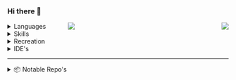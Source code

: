 ### Hi there 👋

<img align='right' src='https://github-readme-stats.vercel.app/api/top-langs/?username=MagnusMarx&theme=react'>

<img align='right' width='350px' src='https://github-readme-stats-git-masterrstaa-rickstaa.vercel.app/api?username=MagnusMarx&theme=react'>

<div align='left'>
<details>
<summary>Languages</summary>

<img src="https://img.shields.io/badge/jQuery-0769AD?style=for-the-badge&logo=jquery&logoColor=white">

<img src="https://img.shields.io/badge/Node.js-339933?style=for-the-badge&logo=nodedotjs&logoColor=white">

<img src="https://img.shields.io/badge/CSS3-1572B6?style=for-the-badge&logo=css3&logoColor=white">

<img src="https://img.shields.io/badge/HTML5-E34F26?style=for-the-badge&logo=html5&logoColor=white">

<img src="https://img.shields.io/badge/JavaScript-323330?style=for-the-badge&logo=javascript&logoColor=F7DF1E">

<img src="https://img.shields.io/badge/json-5E5C5C?style=for-the-badge&logo=json&logoColor=white">

<img src="https://img.shields.io/badge/PHP-777BB4?style=for-the-badge&logo=php&logoColor=white">

<img src="https://img.shields.io/badge/WebAssembly-654FF0?style=for-the-badge&logo=WebAssembly&logoColor=white">
</details>

<details>
<summary>Skills</summary>

<img src="https://img.shields.io/badge/.NET-512BD4?style=for-the-badge&logo=dotnet&logoColor=white">

<img src="https://img.shields.io/badge/Apache-D22128?style=for-the-badge&logo=Apache&logoColor=white">

<img src="https://img.shields.io/badge/Bootstrap-563D7C?style=for-the-badge&logo=bootstrap&logoColor=white">

<img src="https://img.shields.io/badge/GitHub%20Pages-222222?style=for-the-badge&logo=GitHub%20Pages&logoColor=white">

<img src="https://img.shields.io/badge/gradle-02303A?style=for-the-badge&logo=gradle&logoColor=white">

<img src="https://img.shields.io/badge/npm-CB3837?style=for-the-badge&logo=npm&logoColor=white">

<img src="https://img.shields.io/badge/GIT-E44C30?style=for-the-badge&logo=git&logoColor=white">

<img src="https://img.shields.io/badge/VirtualBox-21416b?style=for-the-badge&logo=VirtualBox&logoColor=white">

<img src="https://img.shields.io/badge/VMware-231f20?style=for-the-badge&logo=VMware&logoColor=white">
</details>

<details>
<summary>Recreation</summary>

<img src="https://img.shields.io/badge/Battle.net-000?style=for-the-badge&logo=battle.net&logoColor=148EFF">

<img src="https://img.shields.io/badge/Counter_Strike-000000?style=for-the-badge&logo=counter-strike&logoColor=white">

<img src="https://img.shields.io/badge/Epic%20Games-313131?style=for-the-badge&logo=Epic%20Games&logoColor=white">

<img src="https://img.shields.io/badge/Nintendo_3DS-D12228?style=for-the-badge&logo=nintendo-3ds&logoColor=white">

<img src="https://img.shields.io/badge/Nintendo_Switch-E60012?style=for-the-badge&logo=nintendo-switch&logoColor=white">

<img src="https://img.shields.io/badge/Republic%20of%20Gamers-FF0029?style=for-the-badge&logo=Republic%20of%20Gamers&logoColor=white">

<img src="https://img.shields.io/badge/Riot_Games-D32936?style=for-the-badge&logo=riot-games&logoColor=white">

<img src="https://img.shields.io/badge/Steam-000000?style=for-the-badge&logo=steam&logoColor=white">

<img src="https://img.shields.io/badge/Valorant-fa4454?style=for-the-badge&logo=valorant&logoColor=white">

<img src="https://img.shields.io/badge/Xbox-107C10?style=for-the-badge&logo=xbox&logoColor=white">

<img src="https://img.shields.io/badge/Discord-5865F2?style=for-the-badge&logo=discord&logoColor=white">

<img src="https://img.shields.io/badge/Spotify-1ED760?&style=for-the-badge&logo=spotify&logoColor=white">
</details>

<details>
<summary>IDE's</summary>

<img src="https://img.shields.io/badge/Android_Studio-3DDC84?style=for-the-badge&logo=android-studio&logoColor=white">

<img src="https://img.shields.io/badge/VSCode-0078D4?style=for-the-badge&logo=visual%20studio%20code&logoColor=white">

<img src="https://img.shields.io/badge/Visual_Studio-5C2D91?style=for-the-badge&logo=visual%20studio&logoColor=white">
</details>
</div>
<hr>
<details>
  <summary>📦 Notable Repo's</summary>
  
  

| Icon | Name | Summary |
| ---- | ---- | --------------- |
| <img height='32' width='32' src='https://raw.githubusercontent.com/MagnusMarx/2048/master/assets/img/ico.png'> | [2048](https://github.com/MagnusMarx/2048) | My run at re-making 2048 and games based off of 2048. |
| <img height='32' width='32' src='https://raw.githubusercontent.com/MagnusMarx/NaCL/gh-pages/assets/img/Icon-32x32.png'> | [NaCL Checker](https://github.com/MagnusMarx/NaCL) | A JS based API that detects if Chrome's Native Client plugin is enabled. |
| <img height='32' width='32' src='https://raw.githubusercontent.com/MagnusMarx/Shronkerton/main/Icon.png'> | [Shronkerton](https://github.com/MagnusMarx/Shronkerton) | A Shrek themed Android app. |
| <img height='32' width='32' src='https://github.com/MagnusMarx/Prometheus/blob/master/assets/img/ios/icon-72x72.png'> | [Prometheus](https://github.com/MagnusMarx/Prometheus) | A GBC/GB emulator I remade to be more efficient. |
| <img height='32' width='32' src='https://raw.githubusercontent.com/MagnusMarx/Rocket-Custa/master/assets/img/icon-48.png'> | [Rocket Custa](https://github.com/MagnusMarx/Rocket-Custa) | A broken JS based game I re-made and fixed. |
| <img height='32' width='32' src='https://raw.githubusercontent.com/MagnusMarx/Acid-Box/master/assets/img/AcidBox-32x32.png'> | [Acid-Box](https://github.com/MagnusMarx/Acid-Box) | Web-GL project I remade to look like an Acid trip. |
| <img height='32' width='32' src='https://adamtrex.azurewebsites.net/Assets/Images/Icons/Quake2-32x32.png'> | [Quake-2-PlayN-MagnusPort](https://github.com/MagnusMarx/Quake2-PlayN-MagnusPort) | A broken Quake 2 emulator I remade by hand. |



<!-- | Content Cell | Content Cell | -->
  
</details>

<!--
<img src="https://img.shields.io/badge/Windows-0078D6?style=for-the-badge&logo=windows&logoColor=white">

<img src="https://img.shields.io/badge/LinkedIn-0077B5?style=for-the-badge&logo=linkedin&logoColor=white">

<img src="https://metrics.lecoq.io/MagnusMarx?template=classic&isocalendar=1&lines=1&habits=1&achievements=1&notable=1&activity=1&gists=1&projects=1&base=header%2C%20activity%2C%20community%2C%20repositories%2C%20metadata&base.indepth=false&base.hireable=false&base.skip=false&isocalendar=false&isocalendar.duration=full-year&lines=false&lines.sections=base&lines.repositories.limit=4&lines.history.limit=1&habits=false&habits.from=200&habits.days=14&habits.facts=true&habits.charts=false&habits.charts.type=classic&habits.trim=false&habits.languages.limit=8&habits.languages.threshold=0%25&achievements=false&achievements.threshold=C&achievements.secrets=true&achievements.display=detailed&achievements.limit=0&notable=false&notable.from=organization&notable.repositories=false&notable.indepth=false&notable.types=commit&notable.self=false&activity=false&activity.limit=5&activity.load=300&activity.days=14&activity.visibility=all&activity.timestamps=false&activity.filter=all&gists=false&projects=false&projects.limit=4&projects.descriptions=false&config.timezone=America%2FNew_York">
-->
<!--
PacMan
Google PacMan
Space Invaders
Tetris
Jelly Tetris
Dino
3D
Funky Karts
Mario
MC
Sans
Spelunky
FIX TBOI
Vending Machine
Matrix
DVD
-->
